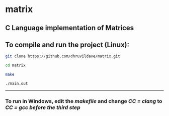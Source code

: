 # matrix
C Language implementation of Matrices
---

## To compile and run the project (Linux):

```bash
git clone https://github.com/dhruvildave/matrix.git
```

```bash
cd matrix
```

```bash
make
```

```bash
./main.out
```
---

### To run in Windows, edit the *makefile* and change *CC = clang* to *CC = gcc before the third step*
